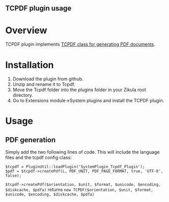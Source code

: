 TCPDF plugin usage
----------------------------------------

# Overview
TCPDF plugin implements [TCPDF class for generating PDF documents](http://www.tcpdf.org/).

# Installation

1. Download the plugin from github.
2. Unzip and rename it to Tcpdf.
3. Move the Tcpdf folder into the plugins folder in your Zikula root directory.
4. Go to Extensions module->System plugins and install the TCPDF plugin.

# Usage

## PDF generation
Simply add the two following lines of code. This will include the language files and the tcpdf config class:

    $tcpdf = PluginUtil::loadPlugin('SystemPlugin_Tcpdf_Plugin');
    $pdf = $tcpdf->createPdf(L, PDF_UNIT, PDF_PAGE_FORMAT, true, 'UTF-8', false);

`$tcpdf->createPdf($orientation, $unit, $format, $unicode, $encoding, $diskcache, $pdfa)` returns `new TCPDF($orientation, $unit, $format, $unicode, $encoding, $diskcache, $pdfa)`
